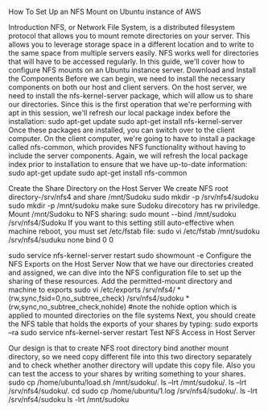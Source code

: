 How To Set Up an NFS Mount on Ubuntu instance of AWS

Introduction
NFS, or Network File System, is a distributed filesystem protocol that allows you to mount remote directories on your server. This allows you to leverage storage space in a different location and to write to the same space from multiple servers easily. NFS works well for directories that will have to be accessed regularly.
In this guide, we'll cover how to configure NFS mounts on an Ubuntu instance server.
Download and Install the Components
Before we can begin, we need to install the necessary components on both our host and client servers.
On the host server, we need to install the nfs-kernel-server package, which will allow us to share our directories. Since this is the first operation that we're performing with apt in this session, we'll refresh our local package index before the installation:
sudo apt-get update
sudo apt-get install nfs-kernel-server
Once these packages are installed, you can switch over to the client computer.
On the client computer, we're going to have to install a package called nfs-common, which provides NFS functionality without having to include the server components. Again, we will refresh the local package index prior to installation to ensure that we have up-to-date information:
sudo apt-get update
sudo apt-get install nfs-common

Create the Share Directory on the Host Server
We create NFS root directory-/srv/nfs4 and share /mnt/Sudoku
sudo mkdir -p /srv/nfs4/sudoku
sudo mkdir -p /mnt/sudoku
make sure Sudoku direcotory has rw priviledge. Mount /mnt/Sudoku to NFS sharing:
sudo mount --bind /mnt/sudoku /srv/nfs4/Sudoku
If you want to this setting still auto-effective when machine reboot, you must set /etc/fstab file:
sudo vi /etc/fstab
/mnt/sudoku /srv/nfs4/suduku  none   bind   0   0

sudo service nfs-kernel-server restart
sudo showmount -e
Configure the NFS Exports on the Host Server
Now that we have our directories created and assigned, we can dive into the NFS configuration file to set up the sharing of these resources.
Add the permitted-mount directory and machine to exports
sudo vi /etc/exports
/srv/nfs4/ *(rw,sync,fsid=0,no_subtree_check)
/srv/nfs4/sudoku *(rw,sync,no_subtree_check,nohide) #note the nohide option which is applied to mounted directories on the file systems
Next, you should create the NFS table that holds the exports of your shares by typing:
sudo exports –ra
sudo service nfs-kernel-server restart
Test NFS Access in Host Server

Our design is that to create NFS root directory bind another mount directory, so we need copy different file into this two directory separately and to check whether another directory will update this copy file. Also you can test the access to your shares by writing something to your shares. 
sudo cp /home/ubuntu/load.sh /mnt/sudoku/.
ls –lrt /mnt/sudoku/.
ls –lrt /srv/nfs4/sudoku/.
cd
sudo cp /home/ubuntu/1.log /srv/nfs4/sudoku/.
ls -lrt /srv/nfs4/sudoku
ls -lrt /mnt/sudoku
